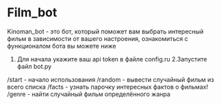 # Film_bot
Kinoman_bot - это бот, который поможет вам выбрать интересный фильм в зависимости от вашего настроения, ознакомиться с функционалом бота вы можете ниже
<!--Как подключить-->
1. Для начала укажите ваш api token в файле config.ru
2.Запустите файл bot.py

<!--Команды бота-->
/start - начало использования
/random - вывести случайный фильм из всего списка
/facts - узнать парочку интересных фактов о фильмах!
/genre - найти случайный фильм определённого жанра




